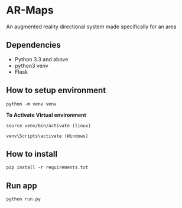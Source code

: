 # AR-Maps
An augmented reality directional system made specifically for an area

## Dependencies
- Python 3.3 and above
- python3 venv
- Flask 

## How to setup environment
```
python -m venv venv
```

**To Activate Virtual environment**
```
source venv/bin/activate (linux)

venv\Scripts\activate (Windows)
```
## How to install
```
pip install -r requirements.txt 
```

## Run app
```
python run.py
```